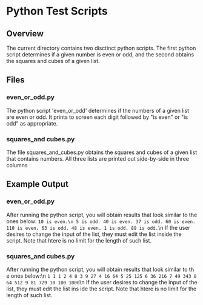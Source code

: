 # Python Test Scripts

## Overview
The current directory contains two disctinct python scripts. The first python script determines if a given number is even or odd, and the second obtains the squares and cubes of a given list.


## Files

### even_or_odd.py
The python script 'even_or_odd' determines if the numbers of a given list are even or odd. It prints to screen each digit followed by "is even" or "is odd" as appropriate.

### squares_and cubes.py
The file squares_and_cubes.py obtains the squares and cubes of a given list that contains numbers. All three lists are printed out side-by-side in three columns

## Example Output

### even_or_odd.py
After running the python script, you will obtain results that look similar to the ones below:
`10 is even.\n
5 is odd.
40 is even.
37 is odd.
60 is even.
110 is even.
63 is odd.
48 is even.
1 is odd.
89 is odd.`\n
If the user desires to change the input of the list, they must edit the list inside the script. Note that htere is no limit for the length of such list.


### squares_and cubes.py
After running the python script, you will obtain results that look similar to th
e ones below:\n
`1 1 1
2 4 8
3 9 27
4 16 64
5 25 125
6 36 216
7 49 343
8 64 512
9 81 729
10 100 1000`\n
If the user desires to change the input of the list, they must edit the list ins
ide the script. Note that htere is no limit for the length of such list. 
